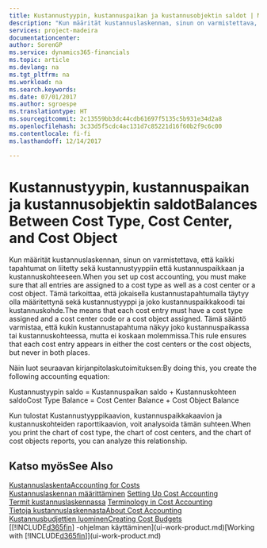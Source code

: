 ```yaml
---
title: Kustannustyypin, kustannuspaikan ja kustannusobjektin saldot | Microsoft Docs
description: "Kun määrität kustannuslaskennan, sinun on varmistettava, että kaikki tapahtumat on liitetty sekä kustannustyyppiin että kustannuspaikkaan ja kustannuskohteeseen. Tämä tarkoittaa, että jokaisella kustannustapahtumalla täytyy olla määritettynä sekä kustannustyyppi ja joko kustannuspaikkakoodi tai kustannuskohde. Tämä sääntö varmistaa, että kukin kustannustapahtuma näkyy joko kustannuspaikassa tai kustannuskohteessa, mutta ei koskaan molemmissa."
services: project-madeira
documentationcenter: 
author: SorenGP
ms.service: dynamics365-financials
ms.topic: article
ms.devlang: na
ms.tgt_pltfrm: na
ms.workload: na
ms.search.keywords: 
ms.date: 07/01/2017
ms.author: sgroespe
ms.translationtype: HT
ms.sourcegitcommit: 2c13559bb3dc44cdb61697f5135c5b931e34d2a8
ms.openlocfilehash: 3c33d5f5cdc4ac131d7c85221d16f60b2f9c6c00
ms.contentlocale: fi-fi
ms.lasthandoff: 12/14/2017

---
```

# <a name="balances-between-cost-type-cost-center-and-cost-object"></a><span data-ttu-id="265cc-105">Kustannustyypin, kustannuspaikan ja kustannusobjektin saldot</span><span class="sxs-lookup"><span data-stu-id="265cc-105">Balances Between Cost Type, Cost Center, and Cost Object</span></span>
<span data-ttu-id="265cc-106">Kun määrität kustannuslaskennan, sinun on varmistettava, että kaikki tapahtumat on liitetty sekä kustannustyyppiin että kustannuspaikkaan ja kustannuskohteeseen.</span><span class="sxs-lookup"><span data-stu-id="265cc-106">When you set up cost accounting, you must make sure that all entries are assigned to a cost type as well as a cost center or a cost object.</span></span> <span data-ttu-id="265cc-107">Tämä tarkoittaa, että jokaisella kustannustapahtumalla täytyy olla määritettynä sekä kustannustyyppi ja joko kustannuspaikkakoodi tai kustannuskohde.</span><span class="sxs-lookup"><span data-stu-id="265cc-107">The means that each cost entry must have a cost type assigned and a cost center code or a cost object assigned.</span></span> <span data-ttu-id="265cc-108">Tämä sääntö varmistaa, että kukin kustannustapahtuma näkyy joko kustannuspaikassa tai kustannuskohteessa, mutta ei koskaan molemmissa.</span><span class="sxs-lookup"><span data-stu-id="265cc-108">This rule ensures that each cost entry appears in either the cost centers or the cost objects, but never in both places.</span></span>  

 <span data-ttu-id="265cc-109">Näin luot seuraavan kirjanpitolaskutoimituksen:</span><span class="sxs-lookup"><span data-stu-id="265cc-109">By doing this, you create the following accounting equation:</span></span>  

 <span data-ttu-id="265cc-110">Kustannustyypin saldo = Kustannuspaikan saldo + Kustannuskohteen saldo</span><span class="sxs-lookup"><span data-stu-id="265cc-110">Cost Type Balance = Cost Center Balance + Cost Object Balance</span></span>  

 <span data-ttu-id="265cc-111">Kun tulostat Kustannustyyppikaavion, kustannuspaikkakaavion ja kustannuskohteiden raporttikaavion, voit analysoida tämän suhteen.</span><span class="sxs-lookup"><span data-stu-id="265cc-111">When you print the chart of cost type, the chart of cost centers, and the chart of cost objects reports, you can analyze this relationship.</span></span>  

## <a name="see-also"></a><span data-ttu-id="265cc-112">Katso myös</span><span class="sxs-lookup"><span data-stu-id="265cc-112">See Also</span></span>  
[<span data-ttu-id="265cc-113">Kustannuslaskenta</span><span class="sxs-lookup"><span data-stu-id="265cc-113">Accounting for Costs</span></span>](finance-manage-cost-accounting.md)  
 <span data-ttu-id="265cc-114">[Kustannuslaskennan määrittäminen](finance-set-up-cost-accounting.md) </span><span class="sxs-lookup"><span data-stu-id="265cc-114">[Setting Up Cost Accounting](finance-set-up-cost-accounting.md) </span></span>  
 <span data-ttu-id="265cc-115">[Termit kustannuslaskennassa](finance-terminology-in-cost-accounting.md) </span><span class="sxs-lookup"><span data-stu-id="265cc-115">[Terminology in Cost Accounting](finance-terminology-in-cost-accounting.md) </span></span>  
 [<span data-ttu-id="265cc-116">Tietoja kustannuslaskennasta</span><span class="sxs-lookup"><span data-stu-id="265cc-116">About Cost Accounting</span></span>](finance-about-cost-accounting.md)  
 [<span data-ttu-id="265cc-117">Kustannusbudjettien luominen</span><span class="sxs-lookup"><span data-stu-id="265cc-117">Creating Cost Budgets</span></span>](finance-create-cost-budgets.md)  
 <span data-ttu-id="265cc-118">[[!INCLUDE[d365fin](includes/d365fin_md.md)] -ohjelman käyttäminen](ui-work-product.md)</span><span class="sxs-lookup"><span data-stu-id="265cc-118">[Working with [!INCLUDE[d365fin](includes/d365fin_md.md)]](ui-work-product.md)</span></span>

